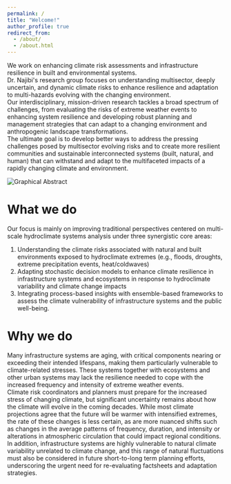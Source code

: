 ```yaml
---
permalink: /
title: "Welcome!"
author_profile: true
redirect_from: 
  - /about/
  - /about.html
---
```


We work on enhancing climate risk assessments and infrastructure resilience in built and environmental systems.<br/>
Dr. Najibi's research group focuses on understanding multisector, deeply uncertain, and dynamic climate risks to enhance resilience and adaptation to multi-hazards evolving with the changing environment.<br/>
Our interdisciplinary, mission-driven research tackles a broad spectrum of challenges, from evaluating the risks of extreme weather events to enhancing system resilience and developing robust planning and management strategies that can adapt to a changing environment and anthropogenic landscape transformations.<br/>
The ultimate goal is to develop better ways to address the pressing challenges posed by multisector evolving risks and to create more resilient communities and sustainable interconnected systems (built, natural, and human) that can withstand and adapt to the multifaceted impacts of a rapidly changing climate and environment.

![Graphical Abstract](assets/images/lab_graphical_abstract_3.png)

What we do
======
Our focus is mainly on improving traditional perspectives centered on multi-scale hydroclimate systems analysis under three synergistic core areas:<br/>
1) Understanding the climate risks associated with natural and built environments exposed to hydroclimate extremes (e.g., floods, droughts, extreme precipitation events, heat/coldwaves)<br/>
2) Adapting stochastic decision models to enhance climate resilience in infrastructure systems and ecosystems in response to hydroclimate variability and climate change impacts<br/>
3) Integrating process-based insights with ensemble-based frameworks to assess the climate vulnerability of infrastructure systems and the public well-being.<br/>

Why we do
======
Many infrastructure systems are aging, with critical components nearing or exceeding their intended lifespans, making them particularly vulnerable to climate-related stresses. These systems together with ecosystems and other urban systems may lack the resilience needed to cope with the increased frequency and intensity of extreme weather events.<br/>
Climate risk coordinators and planners must prepare for the increased stress of changing climate, but significant uncertainty remains about how the climate will evolve in the coming decades. While most climate projections agree that the future will be warmer with intensified extremes, the rate of these changes is less certain, as are more nuanced shifts such as changes in the average patterns of frequency, duration, and intensity or alterations in atmospheric circulation that could impact regional conditions.<br/>
In addition, infrastructure systems are highly vulnerable to natural climate variability unrelated to climate change, and this range of natural fluctuations must also be considered in future short-to-long term planning efforts, underscoring the urgent need for re-evaluating factsheets and adaptation strategies.
